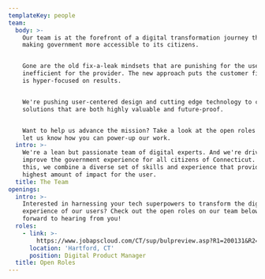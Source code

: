 ```yaml
---
templateKey: people
team:
  body: >-
    Our team is at the forefront of a digital transformation journey that's
    making government more accessible to its citizens.  


    Gone are the old fix-a-leak mindsets that are punishing for the user and
    inefficient for the provider. The new approach puts the customer first and
    is hyper-focused on results. 


    We're pushing user-centered design and cutting edge technology to craft new
    solutions that are both highly valuable and future-proof.


    Want to help us advance the mission? Take a look at the open roles below and
    let us know how you can power-up our work.
  intro: >-
    We're a lean but passionate team of digital experts. And we're driven to
    improve the government experience for all citizens of Connecticut. To do
    this, we combine a diverse set of skills and experience that provide the
    highest amount of impact for the user.
  title: The Team
openings:
  intro: >-
    Interested in harnessing your tech superpowers to transform the digital
    experience of our users? Check out the open roles on our team below. We look
    forward to hearing from you!
  roles:
    - link: >-
        https://www.jobapscloud.com/CT/sup/bulpreview.asp?R1=200131&R2=0415VR&R3=001
      location: 'Hartford, CT'
      position: Digital Product Manager
  title: Open Roles
---
```


